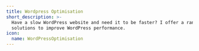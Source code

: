 ```yaml
---
title: Wordpress Optimisation
short_description: >-
  Have a slow WordPress website and need it to be faster? I offer a range
  solutions to improve WordPress performance.
icon:
  name: WordPressOptimisation
---
```


